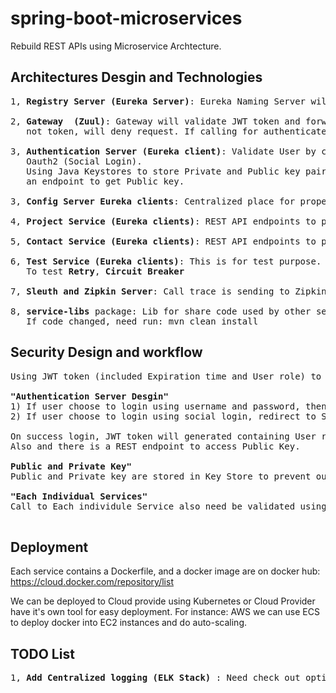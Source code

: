 # spring-boot-microservices
Rebuild REST APIs using Microservice Archtecture. 

## Architectures Desgin and Technologies
<pre>
1, <b>Registry Server (Eureka Server)</b>: Eureka Naming Server will register all services.

2, <b>Gateway  (Zuul)</b>: Gateway will validate JWT token and forward all valid incoming requests based on urls. If 
   not token, will deny request. If calling for authenticate, request will forward to Authentication Server.
   
3, <b>Authentication Server (Eureka client)</b>: Validate User by check username and password in Database or using 
   Oauth2 (Social Login).
   Using Java Keystores to store Private and Public key pair. JWT is created and signed with Private key. Expose 
   an endpoint to get Public key.
    
3, <b>Config Server Eureka clients</b>: Centralized place for properties. Geting property files from Github repository.

4, <b>Project Service (Eureka clients)</b>: REST API endpoints to perform Project related operations (JPA) 

5, <b>Contact Service (Eureka clients)</b>: REST API endpoints to perform Contact related operations (JPA)

6, <b>Test Service (Eureka clients)</b>: This is for test purpose. REST API endpoints for test purpose. 
   To test <b>Retry</b>, <b>Circuit Breaker</b>
   
7, <b>Sleuth and Zipkin Server</b>: Call trace is sending to Zipking Server, it's help us to trace calls and debug.

8, <b>service-libs</b> package: Lib for share code used by other services. 
   If code changed, need run: mvn clean install
</pre>

## Security Design and workflow
<pre>
Using JWT token (included Expiration time and User role) to validate User access. First time when user trying to login, redirect to Authentication Server.

<b>"Authentication Server Desgin"</b>
1) If user choose to login using username and password, then validate again User information stored in Database along with User role. 
2) If user choose to login using social login, redirect to Social Login page, if user grant access (email and profile). System will automatically create a new account using Email.

On success login, JWT token will generated containing User roles, and sign with Private Key from Key Store, and return as login response. 
Also and there is a REST endpoint to access Public Key.

<b>Public and Private Key"</b>
Public and Private key are stored in Key Store to prevent outside getting private key.

<b>"Each Individual Services"</b>
Call to Each individule Service also need be validated using JWT token to improve security on individual service level. Each Service will fetch Public key from Auth Server and then validate incoming JWT token. If validation fail, request get rejected. If success, resoure will be returned.

</pre>

## Deployment
Each service contains a Dockerfile, and a docker image are on docker hub:
https://cloud.docker.com/repository/list

We can be deployed to Cloud provide using Kubernetes or Cloud Provider have it's own tool for easy deployment. 
For instance:
AWS we can use ECS to deploy docker into EC2 instances and do auto-scaling. 

## TODO List
<pre>
1, <b>Add Centralized logging (ELK Stack) </b>: Need check out options and add centralized logging mechanism.

</pre>

